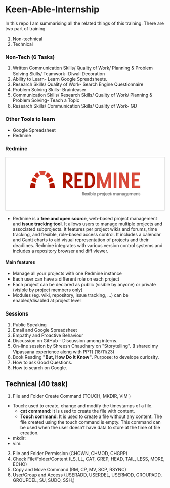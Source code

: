 # Keen-Able-Internship
In this repo I am summarising all the related things of this training. There are two part of training
1. Non-technical
2. Technical

### Non-Tech (6 Tasks)
1. Written Communication Skills/ Quality of Work/ Planning & Problem Solving Skills/ Teamwork- Diwali Decoration
2. Ability to Learn- Learn Google Spreadsheets.
3. Research Skills/ Quality of Work- Search Engine Questionnaire
4. Problem Solving Skills- Brainteaser
5. Communication Skills/ Research Skills/ Quality of Work/ Planning & Problem Solving- Teach a Topic
6. Research Skills/ Communication Skills/ Quality of Work- GD

### Other Tools to learn
* Google Spreadsheet
* Redmine

### Redmine
![](https://raw.githubusercontent.com/docker-library/docs/969091c4c590befe236a71d4a7bce5823fff020d/redmine/logo.png)
* Redmine is a **free and open source**, web-based project management and **issue tracking tool**. It allows users to manage multiple projects and associated subprojects. It features per project wikis and forums, time tracking, and flexible, role-based access control. It includes a calendar and Gantt charts to aid visual representation of projects and their deadlines. Redmine integrates with various version control systems and includes a repository browser and diff viewer.
#### Main features
* Manage all your projects with one Redmine instance
* Each user can have a different role on each project
* Each project can be declared as public (visible by anyone) or private (visible by project members only)
* Modules (eg. wiki, repository, issue tracking, ...) can be enabled/disabled at project level

### Sessions 
1. Public Speaking
2. Email and Google Spreadsheet
3. Empathy and Proactive Behaviour
4. Discussion on GitHub - Discussion among interns.
5. On-line session by Shreesh Chaudhary on "Storytelling". (I shared my Vipassana experience along with PPT) (18/11/23)
6. Book Reading **"But, How Do It Know"**. Purpose: to develope curiosity.
7. How to ask Good Questions.
8. How to search on Google.

## Technical (40 task)
1. File and Folder Create Command (TOUCH, MKDIR, VIM )
* Touch: used to create, change and modify the timestamps of a file.
  - **cat command**: It is used to create the file with content.
  - **Touch command**: It is used to create a file without any content. The file created using the touch command is empty. This command can be used when the user doesn’t have data to store at the time of file creation.
* mkdir: 
* vim:
  
3. File and Folder Permission (CHOWN, CHMOD, CHGRP)
4. Check File/Folder/Content (LS, LL, CAT, GREP, HEAD, TAIL, LESS, MORE, ECHO)
5. Copy and Move Command (RM, CP, MV, SCP, RSYNC)
6. User/Group and Access (USERADD, USERDEL, USERMOD, GROUPADD, GROUPDEL, SU, SUDO, SSH,)
